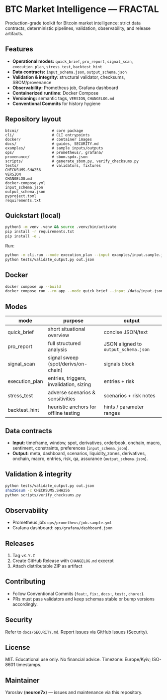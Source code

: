 # BTC Market Intelligence — FRACTAL

Production-grade toolkit for Bitcoin market intelligence: strict data contracts, deterministic pipelines, validation, observability, and release artifacts.

## Features

* **Operational modes:** `quick_brief`, `pro_report`, `signal_scan`, `execution_plan`, `stress_test`, `backtest_hint`
* **Data contracts:** `input_schema.json`, `output_schema.json`
* **Validation & integrity:** structural validator, checksums, SBOM/provenance
* **Observability:** Prometheus job, Grafana dashboard
* **Containerized runtime:** Docker Compose
* **Versioning:** semantic tags, `VERSION`, `CHANGELOG.md`
* **Conventional Commits** for history hygiene

## Repository layout

```
btcmi/               # core package
cli/                 # CLI entrypoints
docker/              # container images
docs/                # guides, SECURITY.md
examples/            # sample inputs/outputs
ops/                 # prometheus/, grafana/
provenance/          # sbom.spdx.json
scripts/             # generate_sbom.py, verify_checksums.py
tests/               # validators, fixtures
CHECKSUMS.SHA256
VERSION
CHANGELOG.md
docker-compose.yml
input_schema.json
output_schema.json
pyproject.toml
requirements.txt
```

## Quickstart (local)

```bash
python3 -m venv .venv && source .venv/bin/activate
pip install -r requirements.txt
pip install -e .
```

Run:

```bash
python -m cli.run --mode execution_plan --input examples/input.sample.json --out out.json
python tests/validate_output.py out.json
```

## Docker

```bash
docker compose up --build
docker compose run --rm app --mode quick_brief --input /data/input.json --out /data/out.json
```

## Modes

| mode            | purpose                                 | output                               |
| --------------- | --------------------------------------- | ------------------------------------ |
| quick\_brief    | short situational overview              | concise JSON/text                    |
| pro\_report     | full structured analysis                | JSON aligned to `output_schema.json` |
| signal\_scan    | signal sweep (spot/derivs/on-chain)     | signals block                        |
| execution\_plan | entries, triggers, invalidation, sizing | entries + risk                       |
| stress\_test    | adverse scenarios & sensitivities       | scenarios + risk notes               |
| backtest\_hint  | heuristic anchors for offline testing   | hints / parameter ranges             |

## Data contracts

* **Input:** timeframe, window, spot, derivatives, orderbook, onchain, macro, sentiment, constraints, preferences (`input_schema.json`).
* **Output:** meta, dashboard, scenarios, liquidity\_zones, derivatives, onchain, macro, entries, risk, qa, assurance (`output_schema.json`).

## Validation & integrity

```bash
python tests/validate_output.py out.json
sha256sum -c CHECKSUMS.SHA256
python scripts/verify_checksums.py
```

## Observability

* Prometheus job: `ops/prometheus/job.sample.yml`
* Grafana dashboard: `ops/grafana/dashboard.json`

## Releases

1. Tag `vX.Y.Z`
2. Create GitHub Release with `CHANGELOG.md` excerpt
3. Attach distributable ZIP as artifact

## Contributing

* Follow Conventional Commits (`feat:`, `fix:`, `docs:`, `test:`, `chore:`).
* PRs must pass validators and keep schemas stable or bump versions accordingly.

## Security

Refer to `docs/SECURITY.md`. Report issues via GitHub Issues (Security).

## License

MIT. Educational use only. No financial advice. Timezone: Europe/Kyiv; ISO-8601 timestamps.
<!-- trigger security -->


## Maintainer

Yaroslav (**neuron7x**) — issues and maintenance via this repository.
